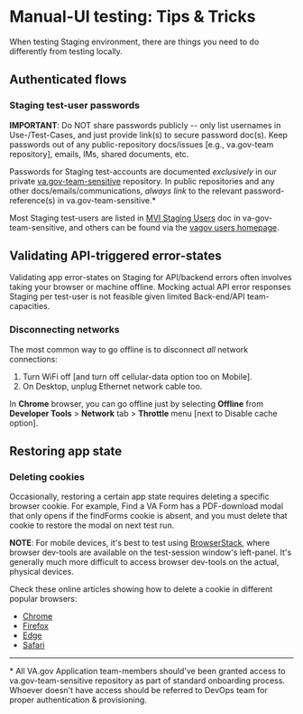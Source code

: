 # Manual-UI testing: Tips & Tricks

When testing Staging environment, there are things you need to do differently from testing locally.

## Authenticated flows

### Staging test-user passwords

**IMPORTANT**: Do NOT share passwords publicly -- only list usernames in Use-/Test-Cases, and just provide link(s) to secure password doc(s). Keep passwords out of any public-repository docs/issues \[e.g., va.gov-team repository\], emails, IMs, shared documents, etc.

Passwords for Staging test-accounts are documented _exclusively_ in our private [va.gov-team-sensitive][va-gov-team-sensitive] repository. In public repositories and any other docs/emails/communications, _always link_ to the relevant password-reference(s) in va.gov-team-sensitive.\*

Most Staging test-users are listed in [MVI Staging Users][mvi-stg-users] doc in va-gov-team-sensitive, and others can be found via the [vagov users homepage][vagov-users].

## Validating API-triggered error-states

Validating app error-states on Staging for API/backend errors often involves taking your browser or machine offline. Mocking actual API error responses Staging per test-user is not feasible given limited Back-end/API team-capacities.

### Disconnecting networks

The most common way to go offline is to disconnect _all_ network connections:

1. Turn WiFi off \[and turn off cellular-data option too on Mobile\].
2. On Desktop, unplug Ethernet network cable too.

In **Chrome** browser, you can go offline just by selecting **Offline** from **Developer Tools** > **Network** tab > **Throttle** menu \[next to Disable cache option\].

## Restoring app state

### Deleting cookies

Occasionally, restoring a certain app state requires deleting a specific browser cookie. For example, Find a VA Form has a PDF-download modal that only opens if the findForms cookie is absent, and you must delete that cookie to restore the modal on next test run.

**NOTE**: For mobile devices, it's best to test using [BrowserStack][browserstack], where browser dev-tools are available on the test-session window's left-panel. It's generally much more difficult to access browser dev-tools on the actual, physical devices.

Check these online articles showing how to delete a cookie in different popular browsers:

- [Chrome](https://www.technipages.com/chrome-how-to-delete-specific-cookie-with-developer-tools)
- [Firefox](https://developer.mozilla.org/en-US/docs/Tools/Storage_Inspector/Cookies)
- [Edge](https://docs.microsoft.com/en-us/microsoft-edge/devtools-guide-chromium/storage/cookies)
- [Safari](https://eshop.macsales.com/blog/75708-how-to-delete-one-single-cookie-in-safari/)

---

\* All VA.gov Application team-members should've been granted access to va.gov-team-sensitive repository as part of standard onboarding process. Whoever doesn't have access should be referred to DevOps team for proper authentication & provisioning.

[va-gov-team-sensitive]: https://github.com/department-of-veterans-affairs/va.gov-team-sensitive/
[mvi-stg-users]: https://github.com/department-of-veterans-affairs/va.gov-team-sensitive/blob/master/Administrative/vagov-users/mvi-staging-users.csv
[vagov-users]: https://github.com/department-of-veterans-affairs/va.gov-team-sensitive/tree/master/Administrative/vagov-users
[browserstack]: https://browserstack.com/
